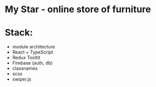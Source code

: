 # My Star - online store of furniture

# Stack:
- module architecture
- React + TypeScript
- Redux Tooltit
- Firebase (auth, db)
- classnames
- scss
- swiper.js